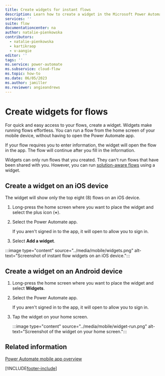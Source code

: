 ```yaml
---
title: Create widgets for instant flows
description: Learn how to create a widget in the Microsoft Power Automate mobile app.
services: ''
suite: flow
documentationcenter: na
author: natalie-pienkowska
contributors:
  - natalie-pienkowska
  - kartikraop
  - v-aangie
editor: ''
tags: ''
ms.service: power-automate
ms.subservice: cloud-flow
ms.topic: how-to
ms.date: 06/05/2023
ms.author: jamiller
ms.reviewer: angieandrews
---
```


# Create widgets for flows

For quick and easy access to your flows, create a widget. Widgets make running flows effortless. You can run a flow from the home screen of your mobile device, without having to open the Power Automate app.

If your flow requires you to enter information, the widget will open the flow in the app. The flow will continue after you fill in the information.

Widgets can only run flows that you created. They can't run flows that have been shared with you. However, you can run [solution-aware flows](../overview-solution-flows.md) using a widget.

## Create a widget on an iOS device

The widget will show only the top eight (8) flows on an iOS device.

1. Long-press the home screen where you want to place the widget and select the plus icon (**+**).
1. Select the Power Automate app.

    If you aren't signed in to the app, it will open to allow you to sign in.

1. Select **Add a widget**.


:::image type="content" source="../media/mobile/widgets.png" alt-text="Screenshot of instant flow widgets on an iOS device.":::


## Create a widget on an Android device

1. Long-press the home screen where you want to place the widget and select **Widgets**.
1. Select the Power Automate app.

    If you aren't signed in to the app, it will open to allow you to sign in.

1. Tap the widget on your home screen.

    :::image type="content" source="../media/mobile/widget-run.png" alt-text="Screenshot of the widget on your home screen.":::

## Related information

[Power Automate mobile app overview](overview-mobile.md)

[!INCLUDE[footer-include](../includes/footer-banner.md)]
